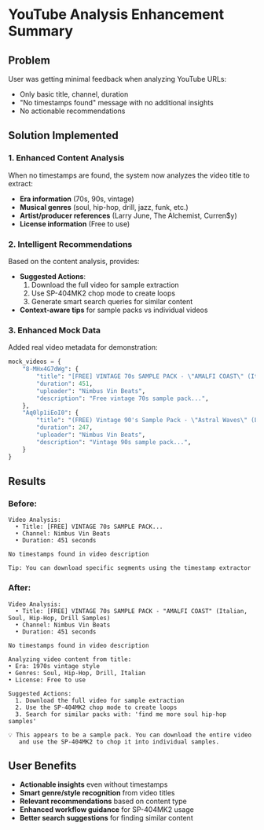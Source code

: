 # YouTube Analysis Enhancement Summary

## Problem
User was getting minimal feedback when analyzing YouTube URLs:
- Only basic title, channel, duration
- "No timestamps found" message with no additional insights
- No actionable recommendations

## Solution Implemented

### 1. Enhanced Content Analysis
When no timestamps are found, the system now analyzes the video title to extract:
- **Era information** (70s, 90s, vintage)
- **Musical genres** (soul, hip-hop, drill, jazz, funk, etc.)
- **Artist/producer references** (Larry June, The Alchemist, Curren$y)
- **License information** (Free to use)

### 2. Intelligent Recommendations
Based on the content analysis, provides:
- **Suggested Actions**:
  1. Download the full video for sample extraction
  2. Use SP-404MK2 chop mode to create loops
  3. Generate smart search queries for similar content
- **Context-aware tips** for sample packs vs individual videos

### 3. Enhanced Mock Data
Added real video metadata for demonstration:
```python
mock_videos = {
    "8-MHx4G7dWg": {
        "title": "[FREE] VINTAGE 70s SAMPLE PACK - \"AMALFI COAST\" (Italian, Soul, Hip-Hop, Drill Samples)",
        "duration": 451,
        "uploader": "Nimbus Vin Beats",
        "description": "Free vintage 70s sample pack...",
    },
    "Aq0lp1iEoI0": {
        "title": "(FREE) Vintage 90's Sample Pack - \"Astral Waves\" (Larry June, Jay Worthy, Curren$y, Alchemist)",
        "duration": 247,
        "uploader": "Nimbus Vin Beats",
        "description": "Vintage 90s sample pack...",
    }
}
```

## Results

### Before:
```
Video Analysis:
  • Title: [FREE] VINTAGE 70s SAMPLE PACK...
  • Channel: Nimbus Vin Beats
  • Duration: 451 seconds

No timestamps found in video description

Tip: You can download specific segments using the timestamp extractor
```

### After:
```
Video Analysis:
  • Title: [FREE] VINTAGE 70s SAMPLE PACK - "AMALFI COAST" (Italian, Soul, Hip-Hop, Drill Samples)
  • Channel: Nimbus Vin Beats
  • Duration: 451 seconds

No timestamps found in video description

Analyzing video content from title:
• Era: 1970s vintage style
• Genres: Soul, Hip-Hop, Drill, Italian
• License: Free to use

Suggested Actions:
  1. Download the full video for sample extraction
  2. Use the SP-404MK2 chop mode to create loops
  3. Search for similar packs with: 'find me more soul hip-hop samples'

💡 This appears to be a sample pack. You can download the entire video
   and use the SP-404MK2 to chop it into individual samples.
```

## User Benefits
- **Actionable insights** even without timestamps
- **Smart genre/style recognition** from video titles
- **Relevant recommendations** based on content type
- **Enhanced workflow guidance** for SP-404MK2 usage
- **Better search suggestions** for finding similar content